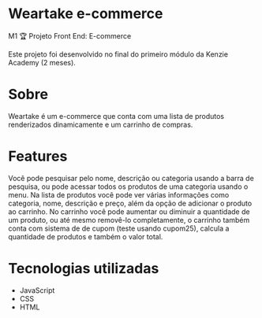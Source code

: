 # Weartake e-commerce
M1 🏆 Projeto Front End: E-commerce

Este projeto foi desenvolvido no final do primeiro módulo da Kenzie Academy (2 meses).

# Sobre
Weartake é um e-commerce que conta com uma lista de produtos renderizados dinamicamente e um carrinho de compras.

# Features
Você pode pesquisar pelo nome, descrição ou categoria usando a barra de pesquisa, ou pode acessar todos os produtos de uma categoria usando o menu.
Na lista de produtos você pode ver várias informações como categoria, nome, descrição e preço, além da opção de adicionar o produto ao carrinho.
No carrinho você pode aumentar ou diminuir a quantidade de um produto, ou até mesmo removê-lo completamente, o carrinho também conta com sistema de de cupom (teste usando cupom25), calcula a quantidade de produtos e também o valor total.

# Tecnologias utilizadas
- JavaScript
- CSS
- HTML
